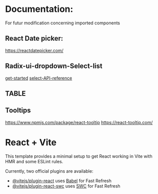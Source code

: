 # Documentation:

For futur modification concerning imported components

## React Date picker:

https://reactdatepicker.com/

## Radix-ui-dropdown-Select-list

[get-started](https://www.radix-ui.com/primitives/docs/overview/getting-started)
[select-API-reference](https://www.radix-ui.com/primitives/docs/components/select)

## TABLE

## Tooltips

https://www.npmjs.com/package/react-tooltip
https://react-tooltip.com/

# React + Vite

This template provides a minimal setup to get React working in Vite with HMR and some ESLint rules.

Currently, two official plugins are available:

- [@vitejs/plugin-react](https://github.com/vitejs/vite-plugin-react/blob/main/packages/plugin-react/README.md) uses [Babel](https://babeljs.io/) for Fast Refresh
- [@vitejs/plugin-react-swc](https://github.com/vitejs/vite-plugin-react-swc) uses [SWC](https://swc.rs/) for Fast Refresh
